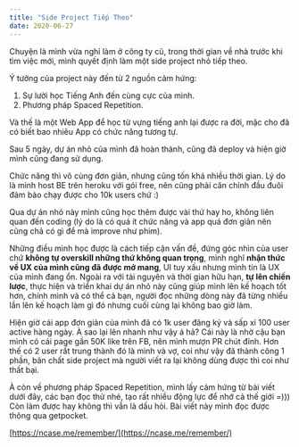```yaml
---
title: "Side Project Tiếp Theo"
date: 2020-06-27
---
```


Chuyện là mình vừa nghỉ làm ở công ty cũ, trong thời gian về nhà trước khi tìm việc mới, mình quyết định làm một side project nhỏ tiếp theo.

Ý tưởng của project này đến từ 2 nguồn cảm hứng:
1. Sự lười học Tiếng Anh đến cùng cực của mình.
2. Phương pháp Spaced Repetition.

Và thế là một Web App để học từ vựng tiếng anh lại được ra đời, mặc cho đã có biết bao nhiêu App có chức năng tương tự.

Sau 5 ngày, dự án nhỏ của mình đã hoàn thành, cũng đã deploy và hiện giờ mình cũng đang sử dụng.

Chức năng thì vô cùng đơn giản, nhưng cũng tốn khá nhiều thời gian. Lý do là mình host BE trên heroku với gói free, nên cũng phải căn chỉnh đầu đuôi đảm bảo chạy được cho 10k users chứ :)

Qua dự án nhỏ này mình cũng học thêm được vài thứ hay ho, không liên quan đến coding (lý do là có quá ít chức năng và app quá đơn giản nên cũng chả có gì để mà improve như phim).

Những điều mình học được là cách tiếp cận vấn đề, đứng góc nhìn của user chứ **không tự overskill những thứ không quan trọng**, mình nghĩ **nhận thức về UX của mình cũng đã được mở mang**, UI tuy xấu nhưng mình tin là UX của mình đang ổn. Ngoài ra với tài nguyên và thời gian hữu hạn, **tự lên chiến lược**, thực hiện và triển khai dự án nhỏ này cũng giúp mình lên kế hoạch tốt hơn, chính mình và có thể cả bạn, người đọc những dòng này đã từng nhiều lần lên kế hoạch làm gì đó nhưng cuối cùng lại không bao giờ làm.

Hiện giờ cái app đơn giản của mình đã có 1k user đăng ký và sấp xỉ 100 user active hàng ngày. À sao lại lên nhanh như vậy á hả? Cái này là nhờ cậu bạn mình có cái page gần 50K like trên FB, nên mình mượn PR chút đỉnh. Hơn thế có 2 user rất trung thành đó là mình và vợ, coi như vậy đã thành công 1 phần, bản chất side project mà người viết ra lại không dùng được thì coi như thất bại.

À còn về phương pháp Spaced Repetition, mình lấy cảm hứng từ bài viết dưới đây, các bạn đọc thử nhé, tạo rất nhiều động lực để nhớ cả thế giới =))) Còn làm được hay không thì vẫn là dấu hỏi. Bài viết này mình đọc được thông qua getpocket.

[https://ncase.me/remember/](https://ncase.me/remember/)
